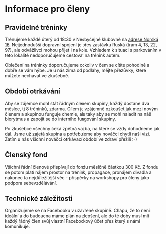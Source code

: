 # Informace pro členy

## Pravidelné tréninky

Trénujeme každé úterý od 18:30 v Neobyčejné klubovně na [adrese Norská 16](https://www.google.com/maps/place/Neoby%C4%8Dejn%C3%A1+klubovna/@50.0779376,14.3946166,15z/data=!4m5!3m4!1s0x470b937c32e90d0f:0x1d0824a75b07443!8m2!3d50.0721038!4d14.4554659). Nejjednodušší dopravní spojení je přes zastávku Ruská (tram 4, 13, 22, 97), ale odvážlivci mohou přijet i na kole. Vzhledem k situaci s parkováním v této lokalitě nedoporučujeme cestovat na trénink autem.

Oblečení na tréninky doporučujeme cokoliv v čem se cítíte pohodlně a dobře se vám hýbe. Je u nás zima od podlahy, mějte přezůvky, které můžete nechávat ve zkušebně.

## Období otrkávání

Aby se zájemce mohl stát řádným členem skupiny, každý dostane dva měsíce, tj 8 tréninků, zdarma. Cílem je vzájemně ozkoušet jak mezi novým členem a skupinou funguje chemie, ale taky aby se mohl naladit na náš biorytmus a zapojit se do interního fungování skupiny.

Po zkušebce všechny čeká zpětná vazba, na které se vždy dohodneme jak dál. Jsme už zajetá skupina a potřebujeme aby nováčci chytli naši vizi. Zatím u nás všichni nováčci otrkávací období ve zdraví přežili :-)

## Členský fond

Všichni řádní členové přispívají do fondu měsíčně částkou 300 Kč. Z fondu se potom platí nájem prostor na trénink, propagace, pronájem divadla a nakonec ta nejdůležitější věc - příspěvky na workshopy pro členy jako podpora sebevzdělávání.

## Technické záležitosti

Organizujeme se na Facebooku v uzavřené skupině. Chápu, že to není ideální a do budoucna máme plán na zlepšení, ale do té doby musí mít každý řádný člen svůj vlastní Facebookový účet přes který s námi komunikuje.
